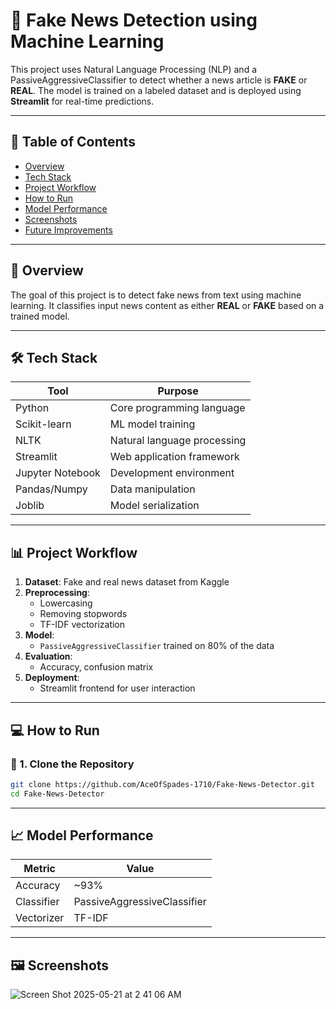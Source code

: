 # 📰 Fake News Detection using Machine Learning

This project uses Natural Language Processing (NLP) and a PassiveAggressiveClassifier to detect whether a news article is **FAKE** or **REAL**. The model is trained on a labeled dataset and is deployed using **Streamlit** for real-time predictions.

---

## 📌 Table of Contents
- [Overview](#-overview)
- [Tech Stack](#-tech-stack)
- [Project Workflow](#-project-workflow)
- [How to Run](#-how-to-run)
- [Model Performance](#-model-performance)
- [Screenshots](#-screenshots)
- [Future Improvements](#-future-improvements)

---

## 📖 Overview

The goal of this project is to detect fake news from text using machine learning. It classifies input news content as either **REAL** or **FAKE** based on a trained model.

---

## 🛠 Tech Stack

| Tool           | Purpose                             |
|----------------|-------------------------------------|
| Python         | Core programming language           |
| Scikit-learn   | ML model training                   |
| NLTK           | Natural language processing         |
| Streamlit      | Web application framework           |
| Jupyter Notebook | Development environment            |
| Pandas/Numpy   | Data manipulation                   |
| Joblib         | Model serialization                 |

---

## 📊 Project Workflow

1. **Dataset**: Fake and real news dataset from Kaggle  
2. **Preprocessing**:
   - Lowercasing
   - Removing stopwords
   - TF-IDF vectorization
3. **Model**:
   - `PassiveAggressiveClassifier` trained on 80% of the data
4. **Evaluation**:
   - Accuracy, confusion matrix
5. **Deployment**:
   - Streamlit frontend for user interaction

---

## 💻 How to Run

### 🔧 1. Clone the Repository

```bash
git clone https://github.com/AceOfSpades-1710/Fake-News-Detector.git
cd Fake-News-Detector
```

---

## 📈 Model Performance

| Metric           | Value                             |
|------------------|-----------------------------------|
| Accuracy         | ~93%                              |
| Classifier       | PassiveAggressiveClassifier       |
| Vectorizer       | TF-IDF                            |

---

## 🖼 Screenshots

![Screen Shot 2025-05-21 at 2 41 06 AM](https://github.com/user-attachments/assets/a3ac9928-0f6f-485b-a3a6-1e09a108693c)

